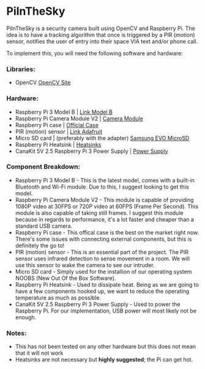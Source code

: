 # PiInTheSky

PiInTheSky is a security camera built using OpenCV and Raspberry Pi. The idea is to have a tracking algorithm that once is triggered by a PIR 
(motion) sensor, notifies the user of entry into their space VIA text and/or phone call.

To implement this, you will need the following software and hardware:

### Libraries:
- OpenCV [OpenCV Site](http://opencv.org/)

### Hardware:
- Raspberry Pi 3 Model B | [Link Model B ](https://www.amazon.com/gp/product/B01CD5VC92/ref=oh_aui_detailpage_o03_s00?ie=UTF8&psc=1)
- Raspberry Pi Camera Module V2 | [Camera Module](https://www.amazon.com/gp/product/B01ER2SKFS/ref=oh_aui_detailpage_o03_s00?ie=UTF8&psc=1)
- Raspberry Pi case | [Official Case](https://www.amazon.com/gp/product/B01F1PSFY6/ref=oh_aui_detailpage_o03_s00?ie=UTF8&psc=1)
- PIR (motion) sensor | [Link Adafruit](https://www.adafruit.com/products/189)
- Micro SD card | (preferably with the adapter) [Samsung EVO MicroSD](https://www.amazon.com/gp/product/B00IVPU786/ref=oh_aui_detailpage_o03_s00?ie=UTF8&psc=1)
- Raspberry Pi Heatsink | [Heatsinks](https://www.amazon.com/gp/product/B00HPQGTI4/ref=oh_aui_detailpage_o03_s01?ie=UTF8&psc=1)
- CanaKit 5V 2.5 Raspberry Pi 3 Power Supply | [Power Supply](https://www.amazon.com/gp/product/B00MARDJZ4/ref=oh_aui_detailpage_o03_s01?ie=UTF8&psc=1)

### Component Breakdown:
- Raspberry Pi 3 Model B - This is the latest model, comes with a built-in Bluetooth and Wi-Fi module. Due to this, I suggest looking to get this model.
- Raspberry Pi Camera Module V2 - This module is capable of providing 1080P video at 30FPS or 720P video at 60FPS (Frame Per Second). This module is also capable of taking still frames. I suggest this module because in regards to performance, it's a lot faster and cheaper than a standard USB camera.
- Raspberry Pi case - This offical case is the best on the market right now. There's some issues with connecting external components, but this is definitely the go to!
- PIR (motion) sensor - This is an essential part of the project. The PIR sensor uses infrared detection to sense movement in a room. We will use this sensor to wake the camera to see our intruder.
- Micro SD card - Simply used for the installion of our operating system NOOBS (New Out Of the Box Software).
- Raspberry Pi Heatsink - Used to dissipate heat. Being as we are going to have a few components hooked up, we want to reduce the operating temperature as much as possible.
- CanaKit 5V 2.5 Raspberry Pi 3 Power Supply - Used to power the Raspberry Pi. For our implementation, USB power will most likely not be enough.

### Notes:
- This has not been tested on any other hardware but this does not mean that it will not work
- Heatsinks are not necessary but **highly suggested**; the Pi can get hot.

